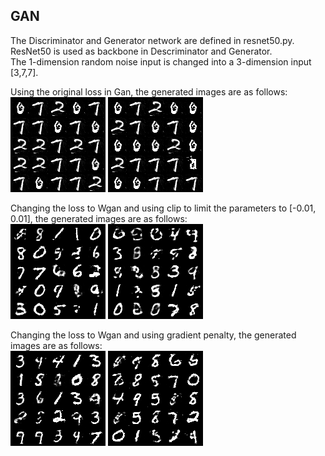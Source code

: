 ## GAN

The Discriminator and Generator network are defined in resnet50.py. ResNet50 is used as backbone in Descriminator and Generator.            
The 1-dimension random noise input is changed into a 3-dimension input [3,7,7].                


 
Using the original loss in Gan, the generated images are as follows:      
![ouput](https://github.com/cvgroup-erke/YunyingChen/blob/main/original_gan/imgs/ori_gan1.png)
![output](https://github.com/cvgroup-erke/YunyingChen/blob/main/original_gan/imgs/ori_gan2.png)



Changing the loss to Wgan and using clip to limit the parameters to [-0.01, 0.01], the generated images are as follows:             
![ouput](https://github.com/cvgroup-erke/YunyingChen/blob/main/original_gan/imgs/wgan1.png)
![output](https://github.com/cvgroup-erke/YunyingChen/blob/main/original_gan/imgs/wgan2.png)


Changing the loss to Wgan and using gradient penalty, the generated images are as follows:             
![ouput](https://github.com/cvgroup-erke/YunyingChen/blob/main/original_gan/imgs/wgan_gp1.png)
![output](https://github.com/cvgroup-erke/YunyingChen/blob/main/original_gan/imgs/wgan_gp2.png)
